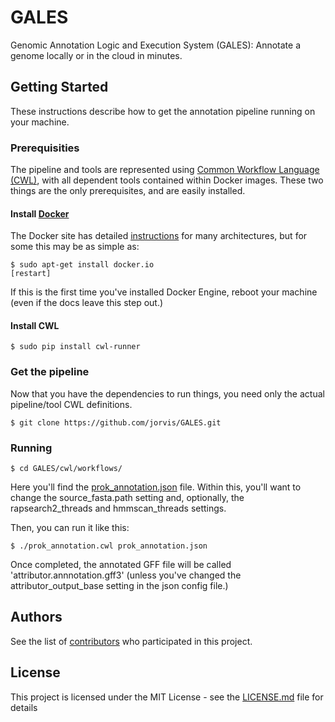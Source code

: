 # GALES
Genomic Annotation Logic and Execution System (GALES): Annotate a genome locally or in the cloud in minutes.

## Getting Started

These instructions describe how to get the annotation pipeline running on your machine.

### Prerequisities

The pipeline and tools are represented using [Common Workflow Language (CWL)](http://www.commonwl.org/), with all dependent tools contained within Docker images.  These two things are the only prerequisites, and are easily installed.  

#### Install [Docker](https://docs.docker.com/engine/installation/)

The Docker site has detailed [instructions](https://docs.docker.com/engine/installation/) for many architectures, but for some this may be as simple as:

```
$ sudo apt-get install docker.io
[restart]
```

If this is the first time you've installed Docker Engine, reboot your machine (even if the docs leave this step out.)

#### Install CWL

```
$ sudo pip install cwl-runner
```

### Get the pipeline

Now that you have the dependencies to run things, you need only the actual pipeline/tool CWL definitions.

```
$ git clone https://github.com/jorvis/GALES.git
```

### Running

```
$ cd GALES/cwl/workflows/
```

Here you'll find the [prok_annotation.json](https://github.com/jorvis/GALES/blob/master/cwl/workflows/prok_annotation.json) file.  Within this, you'll want to change the source_fasta.path setting and, optionally, the rapsearch2_threads and hmmscan_threads settings.

Then, you can run it like this:

```
$ ./prok_annotation.cwl prok_annotation.json
```

Once completed, the annotated GFF file will be called 'attributor.annnotation.gff3' (unless you've changed the attributor_output_base setting in the json config file.)

## Authors

See the list of [contributors](https://github.com/jorvis/GALES/contributors) who participated in this project.

## License

This project is licensed under the MIT License - see the [LICENSE.md](LICENSE.md) file for details

